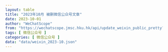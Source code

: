 ```yaml
---
layout: table
title: "2023年10月 被删微信公众号文章"
date: 2023-10-01
author: "WeChatScope"
from: "https://wechatscope.jmsc.hku.hk/api/update_weixin_public_pretty?days="
tags: [ 微信公众号 ]
categories: [ 微信公众号 ]
data: "data/weixin_2023-10.json"
---
```

